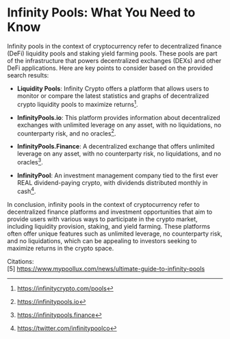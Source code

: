 # Infinity Pools: What You Need to Know

Infinity pools in the context of cryptocurrency refer to decentralized finance (DeFi) liquidity pools and staking yield farming pools. These pools are part of the infrastructure that powers decentralized exchanges (DEXs) and other DeFi applications. Here are key points to consider based on the provided search results:

- **Liquidity Pools**: Infinity Crypto offers a platform that allows users to monitor or compare the latest statistics and graphs of decentralized crypto liquidity pools to maximize returns[^1].

- **InfinityPools.io**: This platform provides information about decentralized exchanges with unlimited leverage on any asset, with no liquidations, no counterparty risk, and no oracles[^2].

- **InfinityPools.Finance**: A decentralized exchange that offers unlimited leverage on any asset, with no counterparty risk, no liquidations, and no oracles[^3].

- **InfinityPool**: An investment management company tied to the first ever REAL dividend-paying crypto, with dividends distributed monthly in cash[^4].

In conclusion, infinity pools in the context of cryptocurrency refer to decentralized finance platforms and investment opportunities that aim to provide users with various ways to participate in the crypto market, including liquidity provision, staking, and yield farming. These platforms often offer unique features such as unlimited leverage, no counterparty risk, and no liquidations, which can be appealing to investors seeking to maximize returns in the crypto space.

Citations:
<br>[5] https://www.mypoollux.com/news/ultimate-guide-to-infinity-pools

[^1]: https://infinitycrypto.com/pools
[^2]: https://infinitypools.io
[^3]: https://infinitypools.finance
[^4]: https://twitter.com/infinitypoolco
